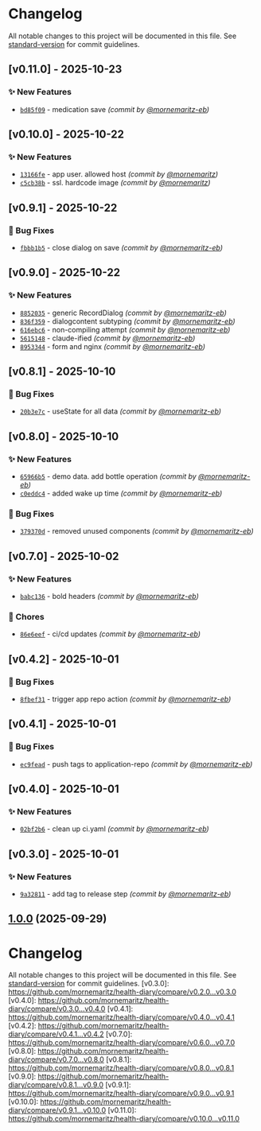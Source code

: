 # Changelog

All notable changes to this project will be documented in this file. See [standard-version](https://github.com/conventional-changelog/standard-version) for commit guidelines.

## [v0.11.0] - 2025-10-23
### :sparkles: New Features
- [`bd85f09`](https://github.com/mornemaritz/health-diary/commit/bd85f09dae50ab80c508d34ff06662e075d85d86) - medication save *(commit by [@mornemaritz-eb](https://github.com/mornemaritz-eb))*


## [v0.10.0] - 2025-10-22
### :sparkles: New Features
- [`13166fe`](https://github.com/mornemaritz/health-diary/commit/13166fef195aace796dc42e95f6a3eb3ae8a63b4) - app user. allowed host *(commit by [@mornemaritz](https://github.com/mornemaritz))*
- [`c5cb38b`](https://github.com/mornemaritz/health-diary/commit/c5cb38b283c16e30e3324e9b411ab7d4ff341b00) - ssl. hardcode image *(commit by [@mornemaritz](https://github.com/mornemaritz))*


## [v0.9.1] - 2025-10-22
### :bug: Bug Fixes
- [`fbbb1b5`](https://github.com/mornemaritz/health-diary/commit/fbbb1b505b00a6f66a4352e2bd64ca1d4494115b) - close dialog on save *(commit by [@mornemaritz-eb](https://github.com/mornemaritz-eb))*


## [v0.9.0] - 2025-10-22
### :sparkles: New Features
- [`8852035`](https://github.com/mornemaritz/health-diary/commit/885203518e3cfefc4651547a678aef7596d2abec) - generic RecordDialog *(commit by [@mornemaritz-eb](https://github.com/mornemaritz-eb))*
- [`836f359`](https://github.com/mornemaritz/health-diary/commit/836f359d02699afb855fd96464984e03e057681a) - dialogcontent subtyping *(commit by [@mornemaritz-eb](https://github.com/mornemaritz-eb))*
- [`616ebc6`](https://github.com/mornemaritz/health-diary/commit/616ebc6e61d49b687b3129dc03eecc238ba9821a) - non-compiling attempt *(commit by [@mornemaritz-eb](https://github.com/mornemaritz-eb))*
- [`5615148`](https://github.com/mornemaritz/health-diary/commit/5615148c91b68b1e2e475ede44fcf3d677789808) - claude-ified *(commit by [@mornemaritz-eb](https://github.com/mornemaritz-eb))*
- [`8953344`](https://github.com/mornemaritz/health-diary/commit/895334441a5bc0eb2fda2760d8ad5317267dfd8e) - form and nginx *(commit by [@mornemaritz-eb](https://github.com/mornemaritz-eb))*


## [v0.8.1] - 2025-10-10
### :bug: Bug Fixes
- [`20b3e7c`](https://github.com/mornemaritz/health-diary/commit/20b3e7c4602b0864526ffdc0691bc08b045f58c1) - useState for all data *(commit by [@mornemaritz-eb](https://github.com/mornemaritz-eb))*


## [v0.8.0] - 2025-10-10
### :sparkles: New Features
- [`65966b5`](https://github.com/mornemaritz/health-diary/commit/65966b56cc59e43aef50da69cd401ca6cedf412f) - demo data. add bottle operation *(commit by [@mornemaritz-eb](https://github.com/mornemaritz-eb))*
- [`c0eddc4`](https://github.com/mornemaritz/health-diary/commit/c0eddc4a08faf8bfa47c1b462589e0e823d51593) - added wake up time *(commit by [@mornemaritz-eb](https://github.com/mornemaritz-eb))*

### :bug: Bug Fixes
- [`379370d`](https://github.com/mornemaritz/health-diary/commit/379370d31472453df91c04dba99b84a2d613151f) - removed unused components *(commit by [@mornemaritz-eb](https://github.com/mornemaritz-eb))*


## [v0.7.0] - 2025-10-02
### :sparkles: New Features
- [`babc136`](https://github.com/mornemaritz/health-diary/commit/babc136dd9904ae288d4d2e7ba2030fb4b9343c9) - bold headers *(commit by [@mornemaritz-eb](https://github.com/mornemaritz-eb))*

### :wrench: Chores
- [`86e6eef`](https://github.com/mornemaritz/health-diary/commit/86e6eefcac3da0c2f62f9bf3d51cf05c9bf531ed) - ci/cd updates *(commit by [@mornemaritz-eb](https://github.com/mornemaritz-eb))*


## [v0.4.2] - 2025-10-01
### :bug: Bug Fixes
- [`8fbef31`](https://github.com/mornemaritz/health-diary/commit/8fbef31839fd2c22e600645b5487fda33d7e4ca7) - trigger app repo action *(commit by [@mornemaritz-eb](https://github.com/mornemaritz-eb))*


## [v0.4.1] - 2025-10-01
### :bug: Bug Fixes
- [`ec9fead`](https://github.com/mornemaritz/health-diary/commit/ec9feadb211019c3df021a13fb01287b85a6def5) - push tags to application-repo *(commit by [@mornemaritz-eb](https://github.com/mornemaritz-eb))*


## [v0.4.0] - 2025-10-01
### :sparkles: New Features
- [`02bf2b6`](https://github.com/mornemaritz/health-diary/commit/02bf2b63ab000161844a91d818179169c53d9df2) - clean up ci.yaml *(commit by [@mornemaritz-eb](https://github.com/mornemaritz-eb))*


## [v0.3.0] - 2025-10-01
### :sparkles: New Features
- [`9a32811`](https://github.com/mornemaritz/health-diary/commit/9a328118b41c508e5021367036df1f935174e814) - add tag to release step *(commit by [@mornemaritz-eb](https://github.com/mornemaritz-eb))*


## [1.0.0](https://github.com/mornemaritz/health-diary/compare/v0.0.10...v1.0.0) (2025-09-29)

# Changelog

All notable changes to this project will be documented in this file. See [standard-version](https://github.com/conventional-changelog/standard-version) for commit guidelines.
[v0.3.0]: https://github.com/mornemaritz/health-diary/compare/v0.2.0...v0.3.0
[v0.4.0]: https://github.com/mornemaritz/health-diary/compare/v0.3.0...v0.4.0
[v0.4.1]: https://github.com/mornemaritz/health-diary/compare/v0.4.0...v0.4.1
[v0.4.2]: https://github.com/mornemaritz/health-diary/compare/v0.4.1...v0.4.2
[v0.7.0]: https://github.com/mornemaritz/health-diary/compare/v0.6.0...v0.7.0
[v0.8.0]: https://github.com/mornemaritz/health-diary/compare/v0.7.0...v0.8.0
[v0.8.1]: https://github.com/mornemaritz/health-diary/compare/v0.8.0...v0.8.1
[v0.9.0]: https://github.com/mornemaritz/health-diary/compare/v0.8.1...v0.9.0
[v0.9.1]: https://github.com/mornemaritz/health-diary/compare/v0.9.0...v0.9.1
[v0.10.0]: https://github.com/mornemaritz/health-diary/compare/v0.9.1...v0.10.0
[v0.11.0]: https://github.com/mornemaritz/health-diary/compare/v0.10.0...v0.11.0
